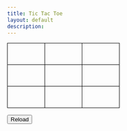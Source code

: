 ```yaml
---
title: Tic Tac Toe
layout: default
description: 
---
```


<style>
    table {
      border-collapse: collapse;
    }
    
    td {
      width: 50px;
      height: 50px;
      text-align: center;
      vertical-align: middle;
      border: 1px solid black;
      font-size: 36px;
    }
</style>
    
<table id="board">
        <tr>
          <td id="cell-0"></td>
          <td id="cell-1"></td>
          <td id="cell-2"></td>
        </tr>
        <tr>
          <td id="cell-3"></td>
          <td id="cell-4"></td>
          <td id="cell-5"></td>
        </tr>
        <tr>
          <td id="cell-6"></td>
          <td id="cell-7"></td>
          <td id="cell-8"></td>
        </tr>
</table>

<button onclick="location.reload()">Reload</button>

<script>
    
    Xscore = 0 
    Oscore = 0
        var cells = document.querySelectorAll("td");
    var currentPlayer = "X";
    
    for (var i = 0; i < cells.length; i++) {
      cells[i].addEventListener("click", function() {
        if (this.textContent === "") {
          this.textContent = currentPlayer;
          checkForWinner();
          switchPlayer();
        }
      });
    }
    
    function switchPlayer() {
      if (currentPlayer === "X") {
        currentPlayer = "O";
      } else {
        currentPlayer = "X";
      }
    }
    
    function checkForWinner() {
      var combinations = [
        [0, 1, 2],
        [3, 4, 5],
        [6, 7, 8],
        [0, 3, 6],
        [1, 4, 7],
        [2, 5, 8],
        [0, 4, 8],
        [2, 4, 6]
      ];
    
      for (var i = 0; i < combinations.length; i++) {
        var combination = combinations[i];
        var cell1 = cells[combination[0]];
        var cell2 = cells[combination[1]];
        var cell3 = cells[combination[2]];
        if (cell1.textContent === currentPlayer && cell2.textContent === currentPlayer && cell3.textContent === currentPlayer) {
          if (currentPlayer == "X") {
            Xscore+=1
            alert(currentPlayer + " wins! (" + Xscore + " wins)");
          } else {
            Oscore+=1
            alert(currentPlayer + " wins! (" + Oscore + " wins)");
          }
          return;
        }
      }
    
      var draw = true;
      for (var i = 0; i < cells.length; i++) {
        if (cells[i].textContent === "") {
          draw = false;
          break;
        }
      }
    
      if (draw) {
        alert("Draw!");
      }
    }
</script>